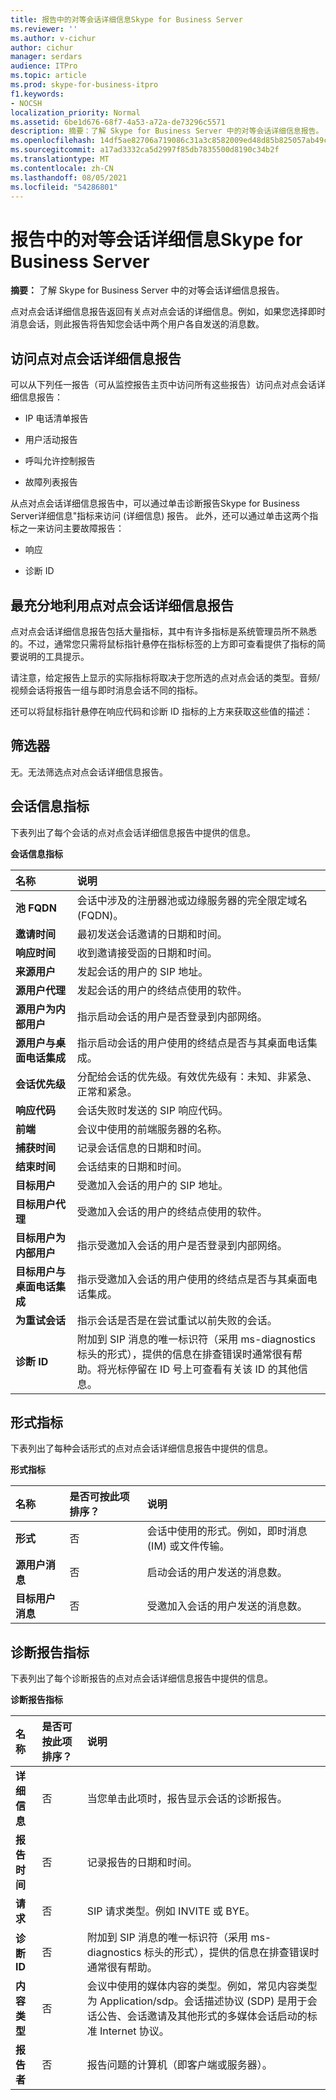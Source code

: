 ```yaml
---
title: 报告中的对等会话详细信息Skype for Business Server
ms.reviewer: ''
ms.author: v-cichur
author: cichur
manager: serdars
audience: ITPro
ms.topic: article
ms.prod: skype-for-business-itpro
f1.keywords:
- NOCSH
localization_priority: Normal
ms.assetid: 6be1d676-68f7-4a53-a72a-de73296c5571
description: 摘要：了解 Skype for Business Server 中的对等会话详细信息报告。
ms.openlocfilehash: 14df5ae82706a719086c31a3c8582009ed48d85b825057ab49ce6e92fa258116
ms.sourcegitcommit: a17ad3332ca5d2997f85db7835500d8190c34b2f
ms.translationtype: MT
ms.contentlocale: zh-CN
ms.lasthandoff: 08/05/2021
ms.locfileid: "54286801"
---
```

# <a name="peer-to-peer-session-detail-report-in-skype-for-business-server"></a>报告中的对等会话详细信息Skype for Business Server
 
**摘要：** 了解 Skype for Business Server 中的对等会话详细信息报告。
  
点对点会话详细信息报告返回有关点对点会话的详细信息。例如，如果您选择即时消息会话，则此报告将告知您会话中两个用户各自发送的消息数。
  
## <a name="accessing-the-peer-to-peer-session-detail-report"></a>访问点对点会话详细信息报告

可以从下列任一报告（可从监控报告主页中访问所有这些报告）访问点对点会话详细信息报告：
  
- IP 电话清单报告
    
- 用户活动报告
    
- 呼叫允许控制报告
    
- 故障列表报告 
    
从点对点会话详细信息报告中，可以通过单击诊断报告Skype for Business Server详细信息"指标来[](diagnostic-report.md)访问 (详细信息) 报告。 此外，还可以通过单击这两个指标之一来访问主要故障报告：
  
- 响应
    
- 诊断 ID
    
## <a name="making-the-best-use-of-the-peer-to-peer-session-detail-report"></a>最充分地利用点对点会话详细信息报告

点对点会话详细信息报告包括大量指标，其中有许多指标是系统管理员所不熟悉的。不过，通常您只需将鼠标指针悬停在指标标签的上方即可查看提供了指标的简要说明的工具提示。
  
请注意，给定报告上显示的实际指标将取决于您所选的点对点会话的类型。音频/视频会话将报告一组与即时消息会话不同的指标。
  
还可以将鼠标指针悬停在响应代码和诊断 ID 指标的上方来获取这些值的描述：
  
## <a name="filters"></a>筛选器

无。无法筛选点对点会话详细信息报告。
  
## <a name="session-information-metrics"></a>会话信息指标

下表列出了每个会话的点对点会话详细信息报告中提供的信息。
  
**会话信息指标**

|**名称**|**说明**|
|:-----|:-----|
|**池 FQDN** <br/> |会话中涉及的注册器池或边缘服务器的完全限定域名 (FQDN)。  <br/> |
|**邀请时间** <br/> |最初发送会话邀请的日期和时间。  <br/> |
|**响应时间** <br/> |收到邀请接受函的日期和时间。  <br/> |
|**来源用户** <br/> |发起会话的用户的 SIP 地址。  <br/> |
|**源用户代理** <br/> |发起会话的用户的终结点使用的软件。  <br/> |
|**源用户为内部用户** <br/> |指示启动会话的用户是否登录到内部网络。  <br/> |
|**源用户与桌面电话集成** <br/> |指示启动会话的用户使用的终结点是否与其桌面电话集成。  <br/> |
|**会话优先级** <br/> |分配给会话的优先级。有效优先级有：未知、非紧急、正常和紧急。  <br/> |
|**响应代码** <br/> |会话失败时发送的 SIP 响应代码。  <br/> |
|**前端** <br/> |会议中使用的前端服务器的名称。  <br/> |
|**捕获时间** <br/> |记录会话信息的日期和时间。  <br/> |
|**结束时间** <br/> |会话结束的日期和时间。  <br/> |
|**目标用户** <br/> |受邀加入会话的用户的 SIP 地址。  <br/> |
|**目标用户代理** <br/> |受邀加入会话的用户的终结点使用的软件。  <br/> |
|**目标用户为内部用户** <br/> |指示受邀加入会话的用户是否登录到内部网络。  <br/> |
|**目标用户与桌面电话集成** <br/> |指示受邀加入会话的用户使用的终结点是否与其桌面电话集成。  <br/> |
|**为重试会话** <br/> |指示会话是否是在尝试重试以前失败的会话。  <br/> |
|**诊断 ID** <br/> |附加到 SIP 消息的唯一标识符（采用 ms-diagnostics 标头的形式），提供的信息在排查错误时通常很有帮助。将光标停留在 ID 号上可查看有关该 ID 的其他信息。  <br/> |
   
## <a name="metrics-for-modalities"></a>形式指标

下表列出了每种会话形式的点对点会话详细信息报告中提供的信息。
  
**形式指标**

|**名称**|**是否可按此项排序？**|**说明**|
|:-----|:-----|:-----|
|**形式** <br/> |否  <br/> |会话中使用的形式。例如，即时消息 (IM) 或文件传输。  <br/> |
|**源用户消息** <br/> |否  <br/> |启动会话的用户发送的消息数。  <br/> |
|**目标用户消息** <br/> |否  <br/> |受邀加入会话的用户发送的消息数。  <br/> |
   
## <a name="metrics-for-diagnostic-reports"></a>诊断报告指标

下表列出了每个诊断报告的点对点会话详细信息报告中提供的信息。
  
**诊断报告指标**

|**名称**|**是否可按此项排序？**|**说明**|
|:-----|:-----|:-----|
|**详细信息** <br/> |否  <br/> |当您单击此项时，报告显示会话的诊断报告。  <br/> |
|**报告时间** <br/> |否  <br/> |记录报告的日期和时间。  <br/> |
|**请求** <br/> |否  <br/> |SIP 请求类型。例如 INVITE 或 BYE。  <br/> |
|**诊断 ID** <br/> |否  <br/> |附加到 SIP 消息的唯一标识符（采用 ms-diagnostics 标头的形式），提供的信息在排查错误时通常很有帮助。  <br/> |
|**内容类型** <br/> |否  <br/> |会议中使用的媒体内容的类型。例如，常见内容类型为 Application/sdp。会话描述协议 (SDP) 是用于会话公告、会话邀请及其他形式的多媒体会话启动的标准 Internet 协议。  <br/> |
|**报告者** <br/> |否  <br/> |报告问题的计算机（即客户端或服务器）。  <br/> |
   

